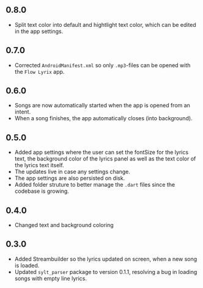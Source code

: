 ## 0.8.0

- Split text color into default and hightlight text color, which can be edited in the app settings.

## 0.7.0

- Corrected `AndroidManifest.xml` so only `.mp3`-files can be opened with the `Flow Lyrix` app.

## 0.6.0

- Songs are now automatically started when the app is opened from an intent.
- When a song finishes, the app automatically closes (into background).

## 0.5.0

- Added app settings where the user can set the fontSize for the lyrics text, the background color of the lyrics panel as well as the text color of the lyrics text itself.
- The updates live in case any settings change.
- The app settings are also persisted on disk.
- Added folder struture to better manage the `.dart` files since the codebase is growing.

## 0.4.0

- Changed text and background coloring

## 0.3.0

- Added Streambuilder so the lyrics updated on screen, when a new song is loaded.
- Updated `sylt_parser` package to version 0.1.1, resolving a bug in loading songs with empty line lyrics.